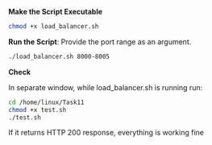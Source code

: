 **Make the Script Executable**
    
```bash
chmod +x load_balancer.sh
```
    
**Run the Script**:
Provide the port range as an argument.

```bash
./load_balancer.sh 8000-8005
```

**Check**

In separate window, while load_balancer.sh is running run:
```bash
cd /home/linux/Task11
chmod +x test.sh
./test.sh
```

If it returns HTTP 200 response, everything is working fine